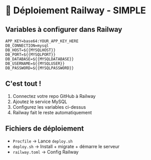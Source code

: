 # 🚀 Déploiement Railway - SIMPLE

## Variables à configurer dans Railway

```env
APP_KEY=base64:YOUR_APP_KEY_HERE
DB_CONNECTION=mysql
DB_HOST=${{MYSQLHOST}}
DB_PORT=${{MYSQLPORT}}
DB_DATABASE=${{MYSQLDATABASE}}
DB_USERNAME=${{MYSQLUSER}}
DB_PASSWORD=${{MYSQLPASSWORD}}
```

## C'est tout !

1. Connectez votre repo GitHub à Railway
2. Ajoutez le service MySQL
3. Configurez les variables ci-dessus
4. Railway fait le reste automatiquement

## Fichiers de déploiement

- `Procfile` → Lance `deploy.sh`
- `deploy.sh` → Install + migrate + démarre le serveur
- `railway.toml` → Config Railway
